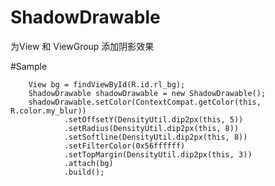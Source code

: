 # ShadowDrawable
为View 和 ViewGroup 添加阴影效果

#Sample

        View bg = findViewById(R.id.rl_bg);
        ShadowDrawable shadowDrawable = new ShadowDrawable();
        shadowDrawable.setColor(ContextCompat.getColor(this, R.color.my_blur))
                .setOffsetY(DensityUtil.dip2px(this, 5))
                .setRadius(DensityUtil.dip2px(this, 8))
                .setSoftline(DensityUtil.dip2px(this, 8))
                .setFilterColor(0x56ffffff)
                .setTopMargin(DensityUtil.dip2px(this, 3))
                .attach(bg)
                .build();
